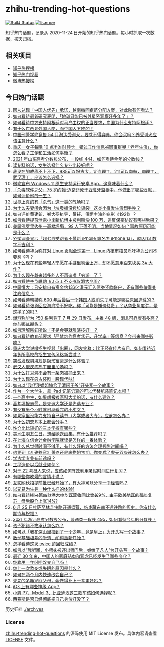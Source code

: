 # zhihu-trending-hot-questions

[![Build Status](https://github.com/justjavac/zhihu-trending-hot-questions/workflows/ci/badge.svg?branch=master)](https://github.com/justjavac/zhihu-trending-hot-questions/actions)
[![license](https://img.shields.io/github/license/justjavac/zhihu-trending-hot-questions)](https://github.com/justjavac/zhihu-trending-hot-questions/blob/master/LICENSE)

知乎热门话题，记录从 2020-11-24 日开始的知乎热门话题。每小时抓取一次数据，按天[归档](./archives)。

## 相关项目

- [知乎热搜榜](https://github.com/justjavac/zhihu-trending-top-search)
- [知乎热门视频](https://github.com/justjavac/zhihu-trending-hot-video)
- [微博热搜榜](https://github.com/justjavac/weibo-trending-hot-search)

## 今日热门话题

<!-- BEGIN -->
<!-- 最后更新时间 Sat Jun 26 2021 01:12:57 GMT+0800 (China Standard Time) -->

1. [因未兑现「中国人优先」承诺，越南撤回疫苗分配方案，对此你有何看法？](https://www.zhihu.com/question/467422127)
2. [如何看待最新研究表明，「地球可能已被外星系观察好多年了」？](https://www.zhihu.com/question/467357820)
3. [如何看待中方支持阿根廷对马岛主权的正当要求，中国为什么支持阿根廷？](https://www.zhihu.com/question/467311565)
4. [有什么东西是外国人吃，而中国人不吃的？](https://www.zhihu.com/question/314472784)
5. [中国刑警学院竞售 54
   只淘汰受训犬，要求不得弃养，你会买吗？养受训犬应该注意什么？](https://www.zhihu.com/question/467076616)
6. [重庆一女子每晚 10
   点半准时睡觉，错过工作消息被同事群嘲「老年生活」，你怎么看？工作和生活如何平衡？](https://www.zhihu.com/question/467374229)
7. [2021 年山东高考分数线公布，一段线
   444，如何看待今年的分数线？](https://www.zhihu.com/question/466845954)
8. [读专科的话，女生选择什么专业比较好呢？](https://www.zhihu.com/question/306595000)
9. [我现在的成绩不上不下，985可以报吉大，大连理工，211可以南航，南理工，武汉理工，应该怎么选择？](https://www.zhihu.com/question/408865252)
10. [微软宣布 Windows 11 原生支持运行安卓
    App，这意味着什么？](https://www.zhihu.com/question/467245680)
11. [「杀毒软件之父」75
    岁约翰·迈克菲死于西班牙监狱中，他做出了哪些贡献，如何评价他的一生？](https://www.zhihu.com/question/466970484)
12. [世界上真的有「杀气」这一类的气场吗？](https://www.zhihu.com/question/30889739)
13. [为什么夫妻间会因为「垃圾桶没套垃圾袋」这类小事发生激烈争吵？](https://www.zhihu.com/question/25831538)
14. [如何评价黄建新、郑大圣执导，黄轩、倪妮主演的电影《1921》？](https://www.zhihu.com/question/461704613)
15. [如何看待提前泄露小米新机博主被判赔偿 100
    万，违反保密协议有哪些后果？](https://www.zhihu.com/question/467194586)
16. [美国佛罗里达州一高楼坍塌，99
    人下落不明，当地情况如何？事故原因可能是什么？](https://www.zhihu.com/question/467303333)
17. [外媒调查显示「超七成受访者不愿新 iPhone 命名为 iPhone 13」，就因 13
    数字不吉利？](https://www.zhihu.com/question/466783287)
18. [如何看待华为称其对 Linux 贡献全球第一，Linux 内核审核员呼吁华为公司不要刷 KPI
    ?](https://www.zhihu.com/question/466395247)
19. [为什么现在有些年轻人宁愿在手游里氪金上万，却不愿意用百来块买 3A
    大作？](https://www.zhihu.com/question/466910345)
20. [为什么现在越来越多的人不再追捧「穷游」了？](https://www.zhihu.com/question/464479994)
21. [如何看待字节跳动 1/3 员工不支持取消大小周?](https://www.zhihu.com/question/466269557)
22. [中国恒大：已安排自有资金约136亿港元汇入债券还款帐户，还有哪些值得关注的信息？](https://www.zhihu.com/question/467036379)
23. [如何看待韩媒称 600
    年后最后一个韩国人或消失？可能是哪些原因造成的？](https://www.zhihu.com/question/466322719)
24. [如何看待张勇回应海底捞不好吃，称「可能是嫌价格贵」？从商业角度讲，是这样子的吗？](https://www.zhihu.com/question/467212754)
25. [爆料称华为 P50 系列将于 7 月 29 日发布，主推 4G
    版，消息可靠度有多高？你有哪些期待？](https://www.zhihu.com/question/466619748)
26. [如何理解陶虹所说「不是会哭就叫演技好」？](https://www.zhihu.com/question/466270106)
27. [如何看待教育部要求「严禁炒作高考状元、升学率」等信息？会带来哪些影响？](https://www.zhihu.com/question/466739033)
28. [重庆大学说唱招生视频「出圈」，网友笑称：比正经宣传片有用，如何看待近年多所高校的招生宣传风格新尝试？](https://www.zhihu.com/question/467010930)
29. [突然发现男朋友是隐形富豪是什么体验？](https://www.zhihu.com/question/271344191)
30. [武汉人很反感热干面里加汤吗？](https://www.zhihu.com/question/327570954)
31. [为什么打耳洞不会有一条肉被捅出来？](https://www.zhihu.com/question/304771389)
32. [为什么现在的古装剧一股现代味?](https://www.zhihu.com/question/459603184)
33. [如何以“我代我嫡姐嫁给了清闲王爷”开头写一个故事？](https://www.zhihu.com/question/429819296)
34. [作为一个大学生，拿 iPad 记笔记真的可以代替纸质笔记本吗？](https://www.zhihu.com/question/304770209)
35. [一个高中生，如果想报考医科大学的话，有什么建议？](https://www.zhihu.com/question/312366267)
36. [高考填报志愿，是先选大学还是先选专业？](https://www.zhihu.com/question/448959184)
37. [有没有半个小时就可以看完的小甜文？](https://www.zhihu.com/question/447942198)
38. [如果家里没能力支持自己读书（大学或者大专），应该怎么办？](https://www.zhihu.com/question/464706143)
39. [为什么初恋基本上都会分手？](https://www.zhihu.com/question/24684849)
40. [性价比比较好的三本学校有哪些？](https://www.zhihu.com/question/281705993)
41. [美术生朋友生日，想给她送画集，有什么推荐吗？](https://www.zhihu.com/question/393687756)
42. [在上海立信会计金融学院就读是怎样的一番体验？](https://www.zhihu.com/question/62838644)
43. [为什么总觉得时间不够用，有什么好的方法合理规划时间吗？](https://www.zhihu.com/question/466307798)
44. [魂穿到《斗破苍穹》萧炎还是废物的初期，你变成了虚无吞炎该怎么办？](https://www.zhihu.com/question/466670709)
45. [学法学专业有前途吗？](https://www.zhihu.com/question/330089148)
46. [工程造价以后就业如何？](https://www.zhihu.com/question/453195740)
47. [对于 22 考研人来说，应该如何有效利用暑假时间进行复习？](https://www.zhihu.com/question/467052889)
48. [有哪些你吹爆的言情小说？](https://www.zhihu.com/question/372499759)
49. [互联网秋招提前批已经开始了，有大神可以分享一下经验吗？](https://www.zhihu.com/question/462618672)
50. [以交易为生是一种什么样的体验?](https://www.zhihu.com/question/455220725)
51. [如何看待Nike第四财季大中华区营收同比增长9%，由于欧美地区的强势复苏，盘后股价上涨14%?](https://www.zhihu.com/question/467305457)
52. [6 月 25
    日拉萨至林芝铁路开通运营，结束藏东南不通铁路的历史，你有什么期待与祝福？](https://www.zhihu.com/question/467355627)
53. [2021 年浙江高考分数线公布，普通类一段线
    495，如何看待今年的分数线？](https://www.zhihu.com/question/466845767)
54. [孩子犯错不敢承认怎么办？](https://www.zhihu.com/question/466576477)
55. [如何以「我在深山里捡到了一个少年，竟是皇上」为开头写一个故事？](https://www.zhihu.com/question/395667394)
56. [数学基础极差的学渣，如何重新开始？](https://www.zhihu.com/question/38656943)
57. [怎样看待这次 twice 的回归成绩？](https://www.zhihu.com/question/464529405)
58. [如何以“我听闻，小师妹被逐出师门后，嫁给了凡人”为开头写一个故事？](https://www.zhihu.com/question/462632432)
59. [最近 30 年来，中国人的家庭结构和观念已经发生了哪些变化？](https://www.zhihu.com/question/465583973)
60. [你敢用一年时间改变自己吗？](https://www.zhihu.com/question/437098355)
61. [你上一次熬夜或失眠的原因是什么？](https://www.zhihu.com/question/467083147)
62. [如何在两个月内快速改变自己？](https://www.zhihu.com/question/451986493)
63. [未来的多胎家庭父母，会做得比上一辈更好吗？](https://www.zhihu.com/question/465581886)
64. [iOS 上有哪些神级 App？](https://www.zhihu.com/question/27699000)
65. [小鹏 P7、Model 3、比亚迪汉这三款车该如何选择呢？](https://www.zhihu.com/question/398543524)
66. [西蒙斯是否已经彻底把自己身价打没了？](https://www.zhihu.com/question/466309949)

<!-- END -->

历史归档 [./archives](./archives)

### License

[zhihu-trending-hot-questions](https://github.com/justjavac/zhihu-trending-hot-questions)
的源码使用 MIT License 发布。具体内容请查看 [LICENSE](./LICENSE) 文件。

